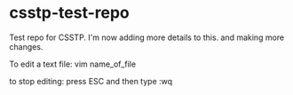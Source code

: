 # csstp-test-repo
Test repo for CSSTP. I'm now adding more details to this.
and making more changes. 

To edit a text file:
vim name_of_file

to stop editing:
press ESC and then type :wq
